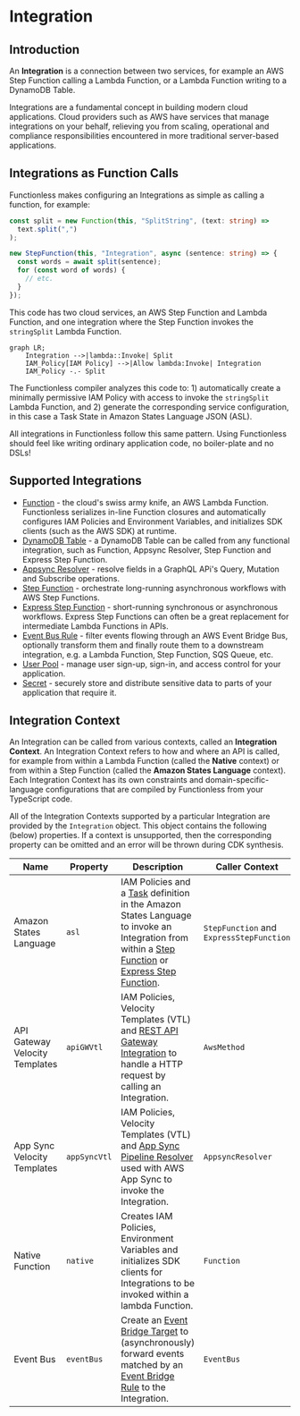 # Integration

## Introduction

An **Integration** is a connection between two services, for example an AWS Step Function calling a Lambda Function, or a Lambda Function writing to a DynamoDB Table.

Integrations are a fundamental concept in building modern cloud applications. Cloud providers such as AWS have services that manage integrations on your behalf, relieving you from scaling, operational and compliance responsibilities encountered in more traditional server-based applications.

## Integrations as Function Calls

Functionless makes configuring an Integrations as simple as calling a function, for example:

```ts
const split = new Function(this, "SplitString", (text: string) =>
  text.split(",")
);

new StepFunction(this, "Integration", async (sentence: string) => {
  const words = await split(sentence);
  for (const word of words) {
    // etc.
  }
});
```

This code has two cloud services, an AWS Step Function and Lambda Function, and one integration where the Step Function invokes the `stringSplit` Lambda Function.

```mermaid
graph LR;
    Integration -->|lambda::Invoke| Split
    IAM_Policy[IAM Policy] -->|Allow lambda:Invoke| Integration
    IAM_Policy -.- Split
```

The Functionless compiler analyzes this code to: 1) automatically create a minimally permissive IAM Policy with access to invoke the `stringSplit` Lambda Function, and 2) generate the corresponding service configuration, in this case a Task State in Amazon States Language JSON (ASL).

All integrations in Functionless follow this same pattern. Using Functionless should feel like writing ordinary application code, no boiler-plate and no DSLs!

## Supported Integrations

- [Function](../function) - the cloud's swiss army knife, an AWS Lambda Function. Functionless serializes in-line Function closures and automatically configures IAM Policies and Environment Variables, and initializes SDK clients (such as the AWS SDK) at runtime.
- [DynamoDB Table](../table.md) - a DynamoDB Table can be called from any functional integration, such as Function, Appsync Resolver, Step Function and Express Step Function.
- [Appsync Resolver](../appsync) - resolve fields in a GraphQL APi's Query, Mutation and Subscribe operations.
- [Step Function](../step-function/index.md#standard-step-function) - orchestrate long-running asynchronous workflows with AWS Step Functions.
- [Express Step Function](../step-function/index.md#express-step-function) - short-running synchronous or asynchronous workflows. Express Step Functions can often be a great replacement for intermediate Lambda Functions in APIs.
- [Event Bus Rule](../event-bridge/event-bus.md) - filter events flowing through an AWS Event Bridge Bus, optionally transform them and finally route them to a downstream integration, e.g. a Lambda Function, Step Function, SQS Queue, etc.
- [User Pool](../user-pool.md) - manage user sign-up, sign-in, and access control for your application.
- [Secret](../secret.md) - securely store and distribute sensitive data to parts of your application that require it.

## Integration Context

An Integration can be called from various contexts, called an **Integration Context**. An Integration Context refers to how and where an API is called, for example from within a Lambda Function (called the **Native** context) or from within a Step Function (called the **Amazon States Language** context). Each Integration Context has its own constraints and domain-specific-language configurations that are compiled by Functionless from your TypeScript code.

All of the Integration Contexts supported by a particular Integration are provided by the `Integration` object. This object contains the following (below) properties. If a context is unsupported, then the corresponding property can be omitted and an error will be thrown during CDK synthesis.

| Name                           | Property     | Description                                                                                                                                                                                                                                                                                                                         | Caller Context                           | Interface                                                       |
| ------------------------------ | ------------ | ----------------------------------------------------------------------------------------------------------------------------------------------------------------------------------------------------------------------------------------------------------------------------------------------------------------------------------- | ---------------------------------------- | --------------------------------------------------------------- |
| Amazon States Language         | `asl`        | IAM Policies and a [Task](https://docs.aws.amazon.com/step-functions/latest/dg/amazon-states-language-task-state.html) definition in the Amazon States Language to invoke an Integration from within a [Step Function](../step-function#standard-step-function) or [Express Step Function](../step-function#express-step-function). | `StepFunction` and `ExpressStepFunction` | [None](https://github.com/functionless/functionless/issues/197) |
| API Gateway Velocity Templates | `apiGWVtl`   | IAM Policies, Velocity Templates (VTL) and [REST API Gateway Integration](https://docs.aws.amazon.com/apigateway/latest/developerguide/how-to-integration-settings.html) to handle a HTTP request by calling an Integration.                                                                                                        | `AwsMethod`                              | `AppSyncVtlIntegration`                                         |
| App Sync Velocity Templates    | `appSyncVtl` | IAM Policies, Velocity Templates (VTL) and [App Sync Pipeline Resolver](https://docs.aws.amazon.com/appsync/latest/devguide/tutorials.html) used with AWS App Sync to invoke the Integration.                                                                                                                                       | `AppsyncResolver`                        | `AppSyncVtlIntegration`                                         |
| Native Function                | `native`     | Creates IAM Policies, Environment Variables and initializes SDK clients for Integrations to be invoked within a lambda Function.                                                                                                                                                                                                    | `Function`                               | `NativeIntegration`                                             |
| Event Bus                      | `eventBus`   | Create an [Event Bridge Target](https://docs.aws.amazon.com/eventbridge/latest/userguide/eb-targets.html) to (asynchronously) forward events matched by an [Event Bridge Rule](https://docs.aws.amazon.com/eventbridge/latest/userguide/eb-rules.html) to the Integration.                                                          | `EventBus`                               | `EventBusTargetIntegration`                                     |
